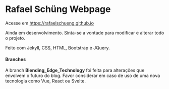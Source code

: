 # Rafael Schüng Webpage

Acesse em https://rafaelschueng.github.io

Ainda em desenvolvimento. Sinta-se a vontade para modificar e alterar todo o projeto.


Feito com Jekyll, CSS, HTML, Bootstrap e JQuery.

#### Branches

A branch **Blending_Edge_Technology** foi feita para alterações que envolvem o futuro do blog. Favor considerar em caso de uso de uma nova tecnologia como Vue, React ou Svelte.

